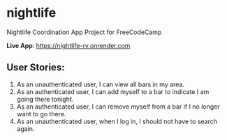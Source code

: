 # nightlife
Nightlife Coordination App Project for FreeCodeCamp

**Live App**: https://nightlife-rv.onrender.com

## User Stories:
1. As an unauthenticated user, I can view all bars in my area.
2. As an authenticated user, I can add myself to a bar to indicate I am going there tonight.
3. As an authenticated user, I can remove myself from a bar if I no longer want to go there.
4. As an unauthenticated user, when I log in, I should not have to search again.
